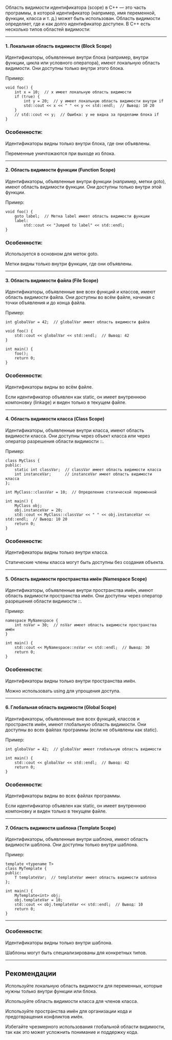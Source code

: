 Область видимости идентификатора (scope) в C++ — это часть программы, в которой идентификатор (например, имя переменной, функции, класса и т. д.) может быть использован. Область видимости определяет, где и как долго идентификатор доступен. В C++ есть несколько типов областей видимости:
________________________________________________________________________________________________________________________________________________________________________________________________
#### 1. Локальная область видимости (Block Scope)
Идентификаторы, объявленные внутри блока (например, внутри функции, цикла или условного оператора), имеют локальную область видимости. Они доступны только внутри этого блока.

Пример:
```
void foo() {
    int x = 10;  // x имеет локальную область видимости
    if (true) {
        int y = 20;  // y имеет локальную область видимости внутри if
        std::cout << x << " " << y << std::endl;  // Вывод: 10 20
    }
    // std::cout << y;  // Ошибка: y не видна за пределами блока if
}
```
### Особенности:
Идентификаторы видны только внутри блока, где они объявлены.

Переменные уничтожаются при выходе из блока.
________________________________________________________________________________________________________________________________________________________________________________________________
#### 2. Область видимости функции (Function Scope)
Идентификаторы, объявленные внутри функции (например, метки goto), имеют область видимости функции. Они доступны только внутри этой функции.

Пример:
```
void foo() {
    goto label;  // Метка label имеет область видимости функции
    label:
        std::cout << "Jumped to label" << std::endl;
}
```
### Особенности:
Используется в основном для меток goto.

Метки видны только внутри функции, где они объявлены.
________________________________________________________________________________________________________________________________________________________________________________________________
#### 3. Область видимости файла (File Scope)
Идентификаторы, объявленные вне всех функций и классов, имеют область видимости файла. Они доступны во всём файле, начиная с точки объявления и до конца файла.

Пример:
```
int globalVar = 42;  // globalVar имеет область видимости файла

void foo() {
    std::cout << globalVar << std::endl;  // Вывод: 42
}

int main() {
    foo();
    return 0;
}
```
### Особенности:
Идентификаторы видны во всём файле.

Если идентификатор объявлен как static, он имеет внутреннюю компоновку (linkage) и виден только в текущем файле.
________________________________________________________________________________________________________________________________________________________________________________________________
#### 4. Область видимости класса (Class Scope)
Идентификаторы, объявленные внутри класса, имеют область видимости класса. Они доступны через объект класса или через оператор разрешения области видимости ::.

Пример:
```
class MyClass {
public:
    static int classVar;  // classVar имеет область видимости класса
    int instanceVar;      // instanceVar имеет область видимости класса
};

int MyClass::classVar = 10;  // Определение статической переменной

int main() {
    MyClass obj;
    obj.instanceVar = 20;
    std::cout << MyClass::classVar << " " << obj.instanceVar << std::endl;  // Вывод: 10 20
    return 0;
}
```
### Особенности:
Идентификаторы видны только внутри класса.

Статические члены класса могут быть доступны без создания объекта.
________________________________________________________________________________________________________________________________________________________________________________________________
#### 5. Область видимости пространства имён (Namespace Scope)
Идентификаторы, объявленные внутри пространства имён, имеют область видимости пространства имён. Они доступны через оператор разрешения области видимости ::.

Пример:
```
namespace MyNamespace {
    int nsVar = 30;  // nsVar имеет область видимости пространства имён
}

int main() {
    std::cout << MyNamespace::nsVar << std::endl;  // Вывод: 30
    return 0;
}
```
### Особенности:
Идентификаторы видны только внутри пространства имён.

Можно использовать using для упрощения доступа.
________________________________________________________________________________________________________________________________________________________________________________________________
#### 6. Глобальная область видимости (Global Scope)
Идентификаторы, объявленные вне всех функций, классов и пространств имён, имеют глобальную область видимости. Они доступны во всех файлах программы (если не объявлены как static).

Пример:
```
int globalVar = 42;  // globalVar имеет глобальную область видимости

int main() {
    std::cout << globalVar << std::endl;  // Вывод: 42
    return 0;
}
```
### Особенности:
Идентификаторы видны во всех файлах программы.

Если идентификатор объявлен как static, он имеет внутреннюю компоновку и виден только в текущем файле.
________________________________________________________________________________________________________________________________________________________________________________________________
#### 7. Область видимости шаблона (Template Scope)
Идентификаторы, объявленные внутри шаблона, имеют область видимости шаблона. Они доступны только внутри шаблона.

Пример:
```
template <typename T>
class MyTemplate {
public:
    T templateVar;  // templateVar имеет область видимости шаблона
};

int main() {
    MyTemplate<int> obj;
    obj.templateVar = 10;
    std::cout << obj.templateVar << std::endl;  // Вывод: 10
    return 0;
}
```
________________________________________________________________________________________________________________________________________________________________________________________________
### Особенности:
Идентификаторы видны только внутри шаблона.

Шаблоны могут быть специализированы для конкретных типов.
________________________________________________________________________________________________________________________________________________________________________________________________
## Рекомендации
Используйте локальную область видимости для переменных, которые нужны только внутри функции или блока.

Используйте область видимости класса для членов класса.

Используйте пространства имён для организации кода и предотвращения конфликтов имён.

Избегайте чрезмерного использования глобальной области видимости, так как это может усложнить понимание и поддержку кода.